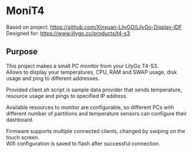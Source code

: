 # MoniT4
Based on project: https://github.com/Xinyuan-LilyGO/LilyGo-Display-IDF  
Designed for: https://www.lilygo.cc/products/t4-s3

## Purpose
This project makes a small PC monitor from your LilyGo T4-S3.  
Allows to display your temperatures, CPU, RAM and SWAP usage, disk usage and ping to different addresses.

Provided client.sh script is sample data provider that sends temperature, resource usage and pings to specified IP address.

Available resources to monitor are configurable, so different PCs with different number of partitions and temperature sensors can configure their dashboard.

Firmware supports multiple connected clients, changed by swiping on the touch screen.  
Wifi configuration is saved to flash after successful connection.
